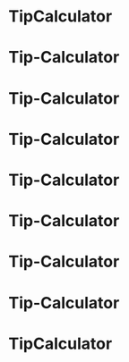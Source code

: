 # TipCalculator
# Tip-Calculator
# Tip-Calculator
# Tip-Calculator
# Tip-Calculator
# Tip-Calculator
# Tip-Calculator
# Tip-Calculator
# TipCalculator
